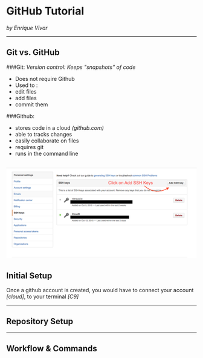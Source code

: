 # GitHub Tutorial

_by Enrique Vivar_

---
## Git vs. GitHub
###Git: _Version control: Keeps "snapshots" of code_
* Does not require Github
* Used to :  
 * edit files
 * add files
 * commit them  

###Github:
* stores code in a cloud _(github.com)_
* able to tracks changes
* easily collaborate on files
* requires git 
* runs in the command line

![pic](SSH-Keys.png)
---
## Initial Setup  
  Once a github account is created, you would have to connect your account _[cloud]_,
  to your terminal _[C9]_


---
## Repository Setup



---
## Workflow & Commands